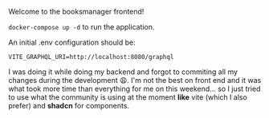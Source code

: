 Welcome to the booksmanager frontend!

```docker-compose up -d``` to run the application.

An initial .env configuration should be:

```
VITE_GRAPHQL_URI=http://localhost:8080/graphql
```

I was doing it while doing my backend and forgot to commiting all my changes during the development 😩.
I'm not the best on front end and it was what took more time than everything for me on this weekend... so I just tried to use what the community is using at the moment **like** vite (which I also prefer) and **shadcn** for components.
